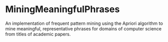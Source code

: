 # MiningMeaningfulPhrases
An implementation of frequent pattern mining using the Apriori algorithm to mine meaningful, representative phrases for domains of computer science from titles of academic papers. 
